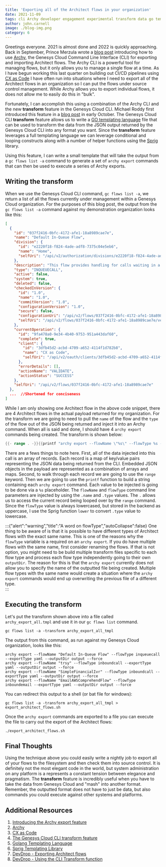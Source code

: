 ```yaml
---
title: 'Exporting all of the Architect flows in your organization'
date: 2021-11-09
tags: cli Archy developer engagement experimental transform data go templates
author: john.carnell
image: ./blog-img.png
category: 6
---
```


Greetings everyone. 2021 is almost done and 2022 is quickly approaching. Back in September, Prince Merzula wrote a [blog post](/blog/2021-09-15-archy-export-feature/) introducing how to use [Archy](/devapps/archy/), the Genesys Cloud Command Line Interface (CLI) for exporting and importing Architect flows. The Archy CLI is a powerful tool for managing flows, but it only allows you to manage a single flow at a time. As I have begun working this last quarter on building out CI/CD pipelines using [CX as Code](/api/rest/CX-as-Code/) I have often run into situations where I need to export all of the Architect flows in an organization so I can put the flows under source control management. While Archy allows you to export individual flows, it does not allow me to easily do this in "bulk".

Fortunately, I can accomplish this using a combination of the Archy CLI and the new **transform** feature in the Genesys Cloud CLI. Michael Roddy first introduced this feature in a [blog post](/blog/2021-10-01-experimental-feature-transform-data/) in early October. The Genesys Cloud CLI **transform** feature allows us to write a [GO templating language](https://pkg.go.dev/text/template) file that can be used to transform the data from the JSON output returned by the Genesys Cloud CLI into any format you want. Since the **transform** feature leverages a full templating language we can leverage conditional and looping constructs along with a number of helper functions using the [Sprig](http://masterminds.github.io/sprig/) library.

Using this feature, I can write a small template that will take the output from a `gc flows list -a` command to generate a set of `archy export` commands that can then be used to execute a series of Archy exports.

## Writing the transform

When we use the Genesys Cloud CLI command, `gc flows list -a`, we return a list of all the flows currently under management within a Genesys Cloud organization. For the purposes of this blog post, the output from the `gc flows list -a` command against my demonstration organization looks like this:

```json
[
  {
    "id": "037f2416-0bfc-4172-afe1-18a8989cae7e",
    "name": "Default In-Queue Flow",
    "division": {
      "id": "e2220f18-f824-4ade-adf8-7375c04e5eb6",
      "name": "Home",
      "selfUri": "/api/v2/authorization/divisions/e2220f18-f824-4ade-adf8-7375c04e5eb6"
    },
    "description": "This flow provides handling for calls waiting in a queue.",
    "type": "INQUEUECALL",
    "active": false,
    "system": true,
    "deleted": false,
    "checkedInVersion": {
      "id": "1.0",
      "name": "1.0",
      "commitVersion": "1.0",
      "configurationVersion": "1.0",
      "secure": false,
      "configurationUri": "/api/v2/flows/037f2416-0bfc-4172-afe1-18a8989cae7e/versions/1.0/configuration",
      "selfUri": "/api/v2/flows/037f2416-0bfc-4172-afe1-18a8989cae7e/versions/1.0"
    },
    "currentOperation": {
      "id": "9fa478a0-9e34-4b40-9753-951a443daf60",
      "complete": true,
      "client": {
        "id": "3dfb45d2-acbd-4709-a652-4114f1d782b8",
        "name": "CX as Code",
        "selfUri": "/api/v2/oauth/clients/3dfb45d2-acbd-4709-a652-4114f1d782b8"
      },
      "errorDetails": [],
      "actionName": "VALIDATE",
      "actionStatus": "SUCCESS"
    },
    "selfUri": "/api/v2/flows/037f2416-0bfc-4172-afe1-18a8989cae7e"
  },
  ...  //Shortened for conciseness
]
```

While I am only showing one Architect flow in the above code snippet, there are 4 Architect flows in the actual payload returned for my organization. For the transform we are going to need to pull the `name` of the flow and the `type` of the flow out of the JSON being returned and inject it into an Archy command. When all is said and done, I should have 4 `archy export` commands being created. The transform is shown below:

```go
{{- range . -}}{{printf "archy export --flowName \"%s\" --flowType %s --exportType yaml --outputDir output --force\n" .name (lower .type)}}{{end}}
```

There are a fews things to note here. First, all of the data injected into this call is an array of records. Each record is a map of key/value pairs representing the JSON data being returned from the CLI. Embedded JSON objects in the payload are represented as a combination of arrays and maps. Second, to walk through each record we are going to use the `range` keyword. Then we are going to use the `printf` function to build a string containing each `archy export` command. Each value to be injected is going to be done via a `%s` placeholder.  The `flowName` and `flowType` command line parameters are injected by using the `.name` and `.type` values. The `.` allows us to access the current record being looped over by the `range` command. Since the `flowType` value is always lowercased, but stored in the backend as uppercase, I use the Sprig function `lower` to convert `.type` value to lowercase.

:::{"alert":"warning","title":"A word on flowType","autoCollapse":false}
One thing to be aware of is that it is possible to have different types of Architect flows with the exact same name. This is one of the reasons why the `flowType` variable is a required on an `archy export`. If you do have multiple flows with the same name, first consider renaming the flows. If that is not option, you might need to be build multiple transform files specific to each flow type and process each flow type independently going to their own `outputDir`. The reason for this is that the `archy export` currently does not allow you to specify the name of the outputted file being created. Multiple flow types with the same name would create a situation where the `archy export` commands would end up overwriting the previous file of a different type.  
:::

## Executing the transform

Let's put the transform shown above into a file called `archy_export_all.tmpl` and use it in our `gc flows list` command.

`gc flows list -a -transform archy_export_all_tmpl`

The output from this command, as run against my Genesys Cloud organization, looks like this:

```shell
archy export --flowName "Default In-Queue Flow" --flowType inqueuecall --exportType yaml --outputDir output --force
archy export --flowName "trsy" --flowType inboundcall --exportType yaml --outputDir output --force
archy export --flowName "SimpleFinancialIvr" --flowType inboundcall --exportType yaml --outputDir output --force
archy export --flowName "EmailAWSComprehendFlow" --flowType inboundemail --exportType yaml --outputDir output --force
```

You can redirect this output to a shell (or bat file for windows):

`gc flows list -a -transform archy_export_all_tmpl > export_architect_flows.sh`

Once the `archy export` commands are exported to a file you can execute the file to carry out the export of the Architect flows:

`./export_architect_flows.sh`

## Final Thoughts

Using the technique above you could easily write a nightly job to export all of your flows to the filesystem and then check them into source control. It is definitely not the most elegant code in the world, but system administration on any platform is a represents a constant tension between elegance and pragmatism. The **transform** feature is incredibly useful when you have to take the data from Genesys Cloud and "mash" into another format. Remember, the outputted format does not have to just be data, but also commands you could execute against other systems and platforms. 

## Additional Resources

1. [Introducing the Archy export feature](/blog/2021-09-15-archy-export-feature/)
2. [Archy](/devapps/archy/)
2. [CX as Code](/api/rest/CX-as-Code/)
3. [The Genesys Cloud CLI transform feature](/blog/2021-10-01-experimental-feature-transform-data/)
4. [Golang Templating Language](https://pkg.go.dev/text/template)
5. [Sprig Templating Library](http://masterminds.github.io/sprig/)
6. [DevDrop - Exporting Architect flows](https://youtu.be/QAmkM_agsrY)
7. [DevDrop - Using the CLI Transform function](https://youtu.be/XLn5lIV6POY) 

